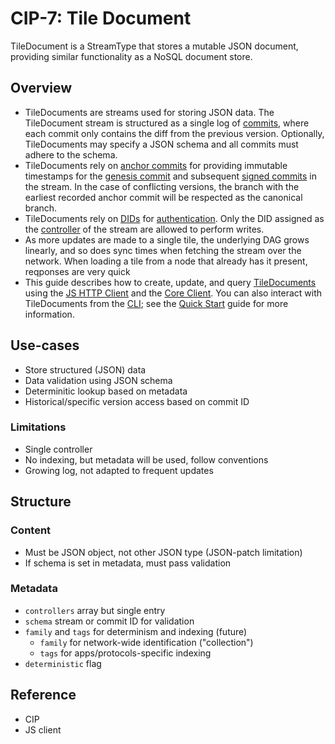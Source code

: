 # CIP-7: Tile Document

TileDocument is a StreamType that stores a mutable JSON document, providing similar functionality as a NoSQL document store.

## Overview

- TileDocuments are streams used for storing JSON data. The TileDocument stream is structured as a single log of [commits](../../learn/glossary.md#commits), where each commit only contains the diff from the previous version. Optionally, TileDocuments may specify a JSON schema and all commits must adhere to the schema.
- TileDocuments rely on [anchor commits](../../learn/glossary.md#anchor-commit) for providing immutable timestamps for the [genesis commit](../../learn/glossary.md#genesis-commit) and subsequent [signed commits](../../learn/glossary.md#signed-commit) in the stream. In the case of conflicting versions, the branch with the earliest recorded anchor commit will be respected as the canonical branch.
- TileDocuments rely on [DIDs](../../learn/glossary.md#dids) for [authentication](../../learn/glossary.md#authentication). Only the DID assigned as the [controller](../../learn/glossary.md#controllers) of the stream are allowed to perform writes.
- As more updates are made to a single tile, the underlying DAG grows linearly, and so does sync times when fetching the stream over the network. When loading a tile from a node that already has it present, reqponses are very quick
- This guide describes how to create, update, and query [TileDocuments](./overview.md) using the [JS HTTP Client](../../build/javascript/installation.md#js-http-client) and the [Core Client](../../build/javascript/installation.md#js-core-client). You can also interact with TileDocuments from the [CLI](../../build/cli/installation.md); see the [Quick Start](../../build/cli/quick-start.md) guide for more information.

## Use-cases

- Store structured (JSON) data
- Data validation using JSON schema
- Determinitic lookup based on metadata
- Historical/specific version access based on commit ID

### Limitations

- Single controller
- No indexing, but metadata will be used, follow conventions
- Growing log, not adapted to frequent updates

## Structure

### Content

- Must be JSON object, not other JSON type (JSON-patch limitation)
- If schema is set in metadata, must pass validation

### Metadata

- `controllers` array but single entry
- `schema` stream or commit ID for validation
- `family` and `tags` for determinism and indexing (future)
  - `family` for network-wide identification ("collection")
  - `tags` for apps/protocols-specific indexing
- `deterministic` flag

## Reference

- CIP
- JS client

